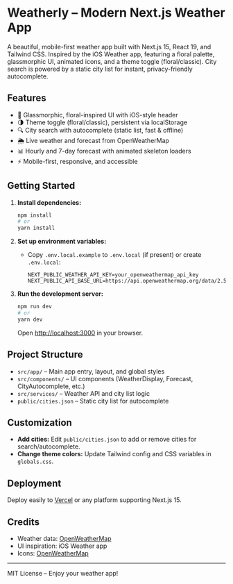 # Weatherly – Modern Next.js Weather App

A beautiful, mobile-first weather app built with Next.js 15, React 19, and Tailwind CSS. Inspired by the iOS Weather app, featuring a floral palette, glassmorphic UI, animated icons, and a theme toggle (floral/classic). City search is powered by a static city list for instant, privacy-friendly autocomplete.

## Features

- 🌸 Glassmorphic, floral-inspired UI with iOS-style header
- 🌗 Theme toggle (floral/classic), persistent via localStorage
- 🔍 City search with autocomplete (static list, fast & offline)
- 🌦️ Live weather and forecast from OpenWeatherMap
- 📊 Hourly and 7-day forecast with animated skeleton loaders
- ⚡ Mobile-first, responsive, and accessible

## Getting Started

1. **Install dependencies:**
   ```bash
   npm install
   # or
   yarn install
   ```

2. **Set up environment variables:**
   - Copy `.env.local.example` to `.env.local` (if present) or create `.env.local`:
     ```env
     NEXT_PUBLIC_WEATHER_API_KEY=your_openweathermap_api_key
     NEXT_PUBLIC_API_BASE_URL=https://api.openweathermap.org/data/2.5
     ```

3. **Run the development server:**
   ```bash
   npm run dev
   # or
   yarn dev
   ```
   Open [http://localhost:3000](http://localhost:3000) in your browser.

## Project Structure

- `src/app/` – Main app entry, layout, and global styles
- `src/components/` – UI components (WeatherDisplay, Forecast, CityAutocomplete, etc.)
- `src/services/` – Weather API and city list logic
- `public/cities.json` – Static city list for autocomplete

## Customization

- **Add cities:** Edit `public/cities.json` to add or remove cities for search/autocomplete.
- **Change theme colors:** Update Tailwind config and CSS variables in `globals.css`.

## Deployment

Deploy easily to [Vercel](https://vercel.com/) or any platform supporting Next.js 15.

## Credits

- Weather data: [OpenWeatherMap](https://openweathermap.org/)
- UI inspiration: iOS Weather app
- Icons: [OpenWeatherMap](https://openweathermap.org/weather-conditions)

---

MIT License – Enjoy your weather app!
